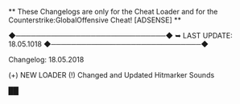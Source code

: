 ** These Changelogs are only for the Cheat Loader and for the Counterstrike:GlobalOffensive Cheat! [ADSENSE] **

◆──────────────────────────────◆
  ➥ LAST UPDATE: 18.05.1018
◆──────────────────────────────◆

Changelog: 18.05.2018

(+) NEW LOADER
(!) Changed and Updated Hitmarker Sounds

██
